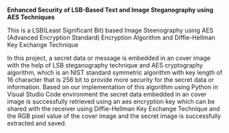 **Enhanced Security of LSB-Based Text and Image Steganography using AES Techniques**

This is a LSB(Least Significant Bit) based Image Steenography using AES (Advanced Encryption Standard) Encryption Algorithm and Diffie-Hellman Key Exchange Technique

In this project, a secret data or message
is embedded in an cover image with the help of
LSB steganography technique and AES
cryptography algorithm, which is an NIST
standard symmetric algorithm with key length
of 16 character that is 256 bit to provide more
security for the secret data or information.
Based on our implementation of this algorithm
using Python in Visual Studio Code
environment the secret data embedded in an
cover image is successfully retrieved using an
aes encryption key which can be shared with the 
receiver using Diffie-Hellman Key Exchange 
Technique and the RGB pixel value of
the cover image and the secret image is
successfully extracted and saved.
